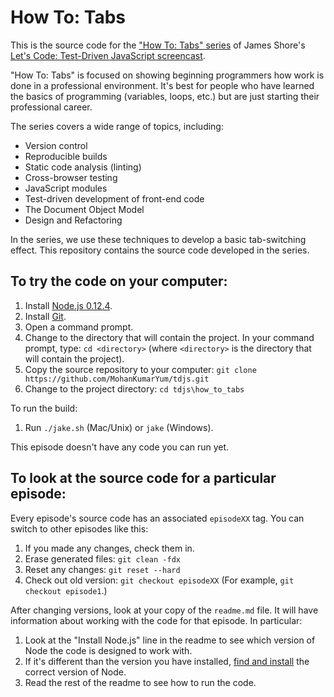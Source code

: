 How To: Tabs
============

This is the source code for the ["How To: Tabs" series](http://www.letscodejavascript.com/v3/episodes/how_to) of James Shore's [Let's Code: Test-Driven JavaScript screencast](http://www.letscodejavascript.com).

"How To: Tabs" is focused on showing beginning programmers how work is done in a professional environment. It's best for people who have learned the basics of programming (variables, loops, etc.) but are just starting their professional career.

The series covers a wide range of topics, including:

* Version control
* Reproducible builds
* Static code analysis (linting)
* Cross-browser testing
* JavaScript modules
* Test-driven development of front-end code
* The Document Object Model
* Design and Refactoring

In the series, we use these techniques to develop a basic tab-switching effect. This repository contains the source code developed in the series.


To try the code on your computer:
---------------------------------

1. Install [Node.js 0.12.4](http://nodejs.org/dist/v0.12.4/).
2. Install [Git](http://git-scm.com/downloads).
3. Open a command prompt.
4. Change to the directory that will contain the project. In your command prompt, type: `cd <directory>` (where `<directory>` is the directory that will contain the project).
5. Copy the source repository to your computer: `git clone https://github.com/MohanKumarYum/tdjs.git`
6. Change to the project directory: `cd tdjs\how_to_tabs`

To run the build:

1. Run `./jake.sh` (Mac/Unix) or `jake` (Windows).

This episode doesn't have any code you can run yet.


To look at the source code for a particular episode:
----------------------------------------------------

Every episode's source code has an associated `episodeXX` tag. You can switch to other episodes like this:

1. If you made any changes, check them in.
2. Erase generated files: `git clean -fdx`
3. Reset any changes: `git reset --hard`
4. Check out old version: `git checkout episodeXX` (For example, `git checkout episode1`.)

After changing versions, look at your copy of the `readme.md` file. It will have information about working with the code for that episode. In particular:
  
1. Look at the "Install Node.js" line in the readme to see which version of Node the code is designed to work with.
2. If it's different than the version you have installed, [find and install](http://nodejs.org/dist) the correct version of Node.
3. Read the rest of the readme to see how to run the code.